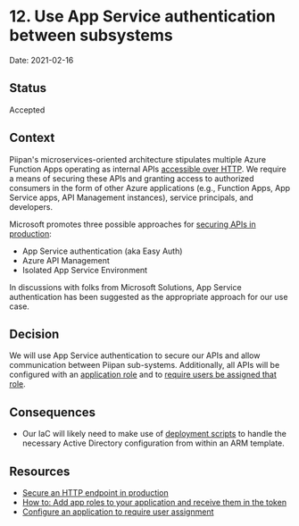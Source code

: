 # 12. Use App Service authentication between subsystems

Date: 2021-02-16

## Status

Accepted

## Context

Piipan's microservices-oriented architecture stipulates multiple Azure Function Apps operating as internal APIs [accessible over HTTP](https://docs.microsoft.com/en-us/azure/azure-functions/functions-bindings-http-webhook-trigger?tabs=csharp). We require a means of securing these APIs and granting access to authorized consumers in the form of other Azure applications (e.g., Function Apps, App Service apps, API Management instances), service principals, and developers.

Microsoft promotes three possible approaches for [securing APIs in production](https://docs.microsoft.com/en-us/azure/azure-functions/functions-bindings-http-webhook-trigger?tabs=csharp#secure-an-http-endpoint-in-production):

- App Service authentication (aka Easy Auth)
- Azure API Management
- Isolated App Service Environment

In discussions with folks from Microsoft Solutions, App Service authentication has been suggested as the appropriate approach for our use case.

## Decision

We will use App Service authentication to secure our APIs and allow communication between Piipan sub-systems. Additionally, all APIs will be configured with an [application role](https://docs.microsoft.com/en-us/azure/active-directory/develop/howto-add-app-roles-in-azure-ad-apps) and to [require users be assigned that role](https://docs.microsoft.com/en-us/azure/active-directory/manage-apps/assign-user-or-group-access-portal#configure-an-application-to-require-user-assignment).

## Consequences

- Our IaC will likely need to make use of [deployment scripts](https://docs.microsoft.com/en-us/azure/azure-resource-manager/templates/deployment-script-template) to handle the necessary Active Directory configuration from within an ARM template.

## Resources
- [Secure an HTTP endpoint in production](https://docs.microsoft.com/en-us/azure/azure-functions/functions-bindings-http-webhook-trigger?tabs=csharp#secure-an-http-endpoint-in-production)
- [How to: Add app roles to your application and receive them in the token](https://docs.microsoft.com/en-us/azure/active-directory/develop/howto-add-app-roles-in-azure-ad-apps)
- [Configure an application to require user assignment](https://docs.microsoft.com/en-us/azure/active-directory/manage-apps/assign-user-or-group-access-portal#configure-an-application-to-require-user-assignment)
